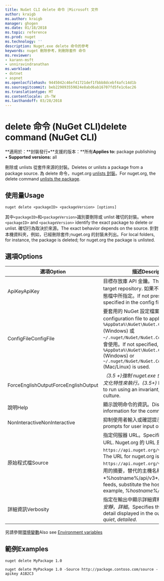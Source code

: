 ```yaml
---
title: NuGet CLI delete 命令 |Microsoft 文件
author: kraigb
ms.author: kraigb
manager: ghogen
ms.date: 01/18/2018
ms.topic: reference
ms.prod: nuget
ms.technology: ''
description: Nuget.exe delete 命令的參考
keywords: nuget 刪除參考，則刪除套件 命令
ms.reviewer:
- karann-msft
- unniravindranathan
ms.workload:
- dotnet
- aspnet
ms.openlocfilehash: 9445042c46ef41721def1fbbb8dcebf4afc14d1b
ms.sourcegitcommit: beb229893559824e8abd6ab16707fd5fe1c6ac26
ms.translationtype: MT
ms.contentlocale: zh-TW
ms.lasthandoff: 03/28/2018
---
```

# <a name="delete-command-nuget-cli"></a><span data-ttu-id="82ab8-104">delete 命令 (NuGet CLI)</span><span class="sxs-lookup"><span data-stu-id="82ab8-104">delete command (NuGet CLI)</span></span>

<span data-ttu-id="82ab8-105">**適用於：**封裝發行&bullet;**支援的版本：**所有</span><span class="sxs-lookup"><span data-stu-id="82ab8-105">**Applies to:** package publishing &bullet; **Supported versions:** all</span></span>

<span data-ttu-id="82ab8-106">刪除或 unlists 從套件來源的封裝。</span><span class="sxs-lookup"><span data-stu-id="82ab8-106">Deletes or unlists a package from a package source.</span></span> <span data-ttu-id="82ab8-107">為 delete 命令，nuget.org [unlists 封裝](../policies/deleting-packages.md)。</span><span class="sxs-lookup"><span data-stu-id="82ab8-107">For nuget.org, the delete command [unlists the package](../policies/deleting-packages.md).</span></span>

## <a name="usage"></a><span data-ttu-id="82ab8-108">使用量</span><span class="sxs-lookup"><span data-stu-id="82ab8-108">Usage</span></span>

```cli
nuget delete <packageID> <packageVersion> [options]
```

<span data-ttu-id="82ab8-109">其中`<packageID>`和`<packageVersion>`識別要刪除或 unlist 確切的封裝。</span><span class="sxs-lookup"><span data-stu-id="82ab8-109">where `<packageID>` and `<packageVersion>` identify the exact package to delete or unlist.</span></span> <span data-ttu-id="82ab8-110">確切行為取決於來源。</span><span class="sxs-lookup"><span data-stu-id="82ab8-110">The exact behavior depends on the source.</span></span> <span data-ttu-id="82ab8-111">針對本機資料夾，例如，已經刪除套件;nuget.org 的封裝未列出。</span><span class="sxs-lookup"><span data-stu-id="82ab8-111">For local folders, for instance, the package is deleted; for nuget.org the package is unlisted.</span></span>

## <a name="options"></a><span data-ttu-id="82ab8-112">選項</span><span class="sxs-lookup"><span data-stu-id="82ab8-112">Options</span></span>

| <span data-ttu-id="82ab8-113">選項</span><span class="sxs-lookup"><span data-stu-id="82ab8-113">Option</span></span> | <span data-ttu-id="82ab8-114">描述</span><span class="sxs-lookup"><span data-stu-id="82ab8-114">Description</span></span> |
| --- | --- |
| <span data-ttu-id="82ab8-115">ApiKey</span><span class="sxs-lookup"><span data-stu-id="82ab8-115">ApiKey</span></span> | <span data-ttu-id="82ab8-116">目標存放庫 API 金鑰。</span><span class="sxs-lookup"><span data-stu-id="82ab8-116">The API key for the target repository.</span></span> <span data-ttu-id="82ab8-117">如果不存在，則會使用組態檔中所指定。</span><span class="sxs-lookup"><span data-stu-id="82ab8-117">If not present, the one specified in the config file is used.</span></span> |
| <span data-ttu-id="82ab8-118">ConfigFile</span><span class="sxs-lookup"><span data-stu-id="82ab8-118">ConfigFile</span></span> | <span data-ttu-id="82ab8-119">要套用的 NuGet 設定檔案。</span><span class="sxs-lookup"><span data-stu-id="82ab8-119">The NuGet configuration file to apply.</span></span> <span data-ttu-id="82ab8-120">如果未指定， `%AppData%\NuGet\NuGet.Config` (Windows) 或`~/.nuget/NuGet/NuGet.Config`(Mac/Linux) 會使用。</span><span class="sxs-lookup"><span data-stu-id="82ab8-120">If not specified, `%AppData%\NuGet\NuGet.Config` (Windows) or `~/.nuget/NuGet/NuGet.Config` (Mac/Linux) is used.</span></span>|
| <span data-ttu-id="82ab8-121">ForceEnglishOutput</span><span class="sxs-lookup"><span data-stu-id="82ab8-121">ForceEnglishOutput</span></span> | <span data-ttu-id="82ab8-122">*（3.5 +)*強制 nuget.exe 使用不變，英文的文化特性來執行。</span><span class="sxs-lookup"><span data-stu-id="82ab8-122">*(3.5+)* Forces nuget.exe to run using an invariant, English-based culture.</span></span> |
| <span data-ttu-id="82ab8-123">說明</span><span class="sxs-lookup"><span data-stu-id="82ab8-123">Help</span></span> | <span data-ttu-id="82ab8-124">顯示說明命令的資訊。</span><span class="sxs-lookup"><span data-stu-id="82ab8-124">Displays help information for the command.</span></span> |
| <span data-ttu-id="82ab8-125">NonInteractive</span><span class="sxs-lookup"><span data-stu-id="82ab8-125">NonInteractive</span></span> | <span data-ttu-id="82ab8-126">抑制使用者輸入或確認提示。</span><span class="sxs-lookup"><span data-stu-id="82ab8-126">Suppresses prompts for user input or confirmations.</span></span> |
| <span data-ttu-id="82ab8-127">原始程式檔</span><span class="sxs-lookup"><span data-stu-id="82ab8-127">Source</span></span> | <span data-ttu-id="82ab8-128">指定伺服器 URL。</span><span class="sxs-lookup"><span data-stu-id="82ab8-128">Specifies the server URL.</span></span> <span data-ttu-id="82ab8-129">Nuget.org 的 URL 是`https://api.nuget.org/v3/index.json`。</span><span class="sxs-lookup"><span data-stu-id="82ab8-129">The URL for nuget.org is `https://api.nuget.org/v3/index.json`.</span></span> <span data-ttu-id="82ab8-130">私用的摘要，替代的主機名稱，例如*%hostname%/api/v3*。</span><span class="sxs-lookup"><span data-stu-id="82ab8-130">For private feeds, substitute the host name, for example, *%hostname%/api/v3*.</span></span> |
| <span data-ttu-id="82ab8-131">詳細資訊</span><span class="sxs-lookup"><span data-stu-id="82ab8-131">Verbosity</span></span> | <span data-ttu-id="82ab8-132">指定在輸出中顯示詳細資料的數量：*正常*，*安靜*，*詳細*。</span><span class="sxs-lookup"><span data-stu-id="82ab8-132">Specifies the amount of detail displayed in the output: *normal*, *quiet*, *detailed*.</span></span> |

<span data-ttu-id="82ab8-133">另請參閱[環境變數](cli-ref-environment-variables.md)</span><span class="sxs-lookup"><span data-stu-id="82ab8-133">Also see [Environment variables](cli-ref-environment-variables.md)</span></span>

## <a name="examples"></a><span data-ttu-id="82ab8-134">範例</span><span class="sxs-lookup"><span data-stu-id="82ab8-134">Examples</span></span>

```cli
nuget delete MyPackage 1.0

nuget delete MyPackage 1.0 -Source http://package.contoso.com/source -apikey A1B2C3
```
